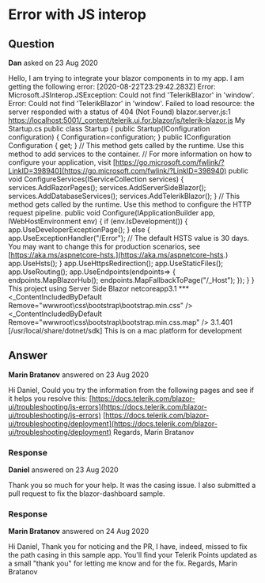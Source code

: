 # Error with JS interop

## Question

**Dan** asked on 23 Aug 2020

Hello, I am trying to integrate your blazor components in to my app. I am getting the following error: [2020-08-22T23:29:42.283Z] Error: Microsoft.JSInterop.JSException: Could not find 'TelerikBlazor' in 'window'. Error: Could not find 'TelerikBlazor' in 'window'. Failed to load resource: the server responded with a status of 404 (Not Found) blazor.server.js:1 [https://localhost:5001/_content/telerik.ui.for.blazor/js/telerik-blazor.js](https://localhost:5001/_content/telerik.ui.for.blazor/js/telerik-blazor.js) My Startup.cs public class Startup { public Startup(IConfiguration configuration) { Configuration=configuration; } public IConfiguration Configuration { get; } // This method gets called by the runtime. Use this method to add services to the container. // For more information on how to configure your application, visit [https://go.microsoft.com/fwlink/?LinkID=398940](https://go.microsoft.com/fwlink/?LinkID=398940) public void ConfigureServices(IServiceCollection services) { services.AddRazorPages(); services.AddServerSideBlazor(); services.AddDatabaseServices(); services.AddTelerikBlazor(); } // This method gets called by the runtime. Use this method to configure the HTTP request pipeline. public void Configure(IApplicationBuilder app, IWebHostEnvironment env) { if (env.IsDevelopment()) { app.UseDeveloperExceptionPage(); } else { app.UseExceptionHandler("/Error"); // The default HSTS value is 30 days. You may want to change this for production scenarios, see [https://aka.ms/aspnetcore-hsts.](https://aka.ms/aspnetcore-hsts.) app.UseHsts(); } app.UseHttpsRedirection(); app.UseStaticFiles(); app.UseRouting(); app.UseEndpoints(endpoints=> { endpoints.MapBlazorHub(); endpoints.MapFallbackToPage("/_Host"); }); } } This project using Server Side Blazor <Project Sdk="Microsoft.NET.Sdk.Web"> <PropertyGroup> <TargetFramework>netcoreapp3.1</TargetFramework> </PropertyGroup> *** <ItemGroup> <PackageReference Include="Telerik.UI.for.Blazor" Version="2.16.0" /> </ItemGroup> <ItemGroup> <_ContentIncludedByDefault Remove="wwwroot\css\bootstrap\bootstrap.min.css" /> <_ContentIncludedByDefault Remove="wwwroot\css\bootstrap\bootstrap.min.css.map" /> </ItemGroup> <ItemGroup> <Folder Include="wwwroot\css" /> </ItemGroup> </Project> 3.1.401 [/usr/local/share/dotnet/sdk] This is on a mac platform for development

## Answer

**Marin Bratanov** answered on 23 Aug 2020

Hi Daniel, Could you try the information from the following pages and see if it helps you resolve this: [https://docs.telerik.com/blazor-ui/troubleshooting/js-errors](https://docs.telerik.com/blazor-ui/troubleshooting/js-errors) [https://docs.telerik.com/blazor-ui/troubleshooting/deployment](https://docs.telerik.com/blazor-ui/troubleshooting/deployment) Regards, Marin Bratanov

### Response

**Daniel** answered on 23 Aug 2020

Thank you so much for your help. It was the casing issue. I also submitted a pull request to fix the blazor-dashboard sample.

### Response

**Marin Bratanov** answered on 24 Aug 2020

Hi Daniel, Thank you for noticing and the PR, I have, indeed, missed to fix the path casing in this sample app. You'll find your Telerik Points updated as a small "thank you" for letting me know and for the fix. Regards, Marin Bratanov

